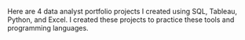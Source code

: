 Here are 4 data analyst portfolio projects I created using SQL, Tableau, Python, and Excel. I created these projects to practice these tools and programming languages.
